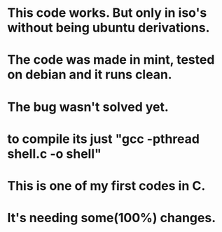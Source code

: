 # This code works. But only in iso's without being ubuntu derivations. 
# The code was made in mint, tested on debian and it runs clean.
# The bug wasn't solved yet. 

# to compile its just "gcc -pthread shell.c -o shell"

# This is one of my first codes in C.
# It's needing some(100%) changes.
